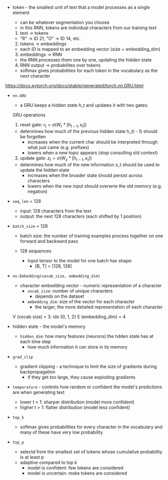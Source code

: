 - token - the smallest unit of text that a model processes as a single element
    - can be whatever segmentation you choose
    - in this RNN, tokens are individual characters from our training text

    1. text -> tokens
    - "R" -> ID 21, "O" -> ID 14, etc.
    2. tokens -> embeddings
    - each ID is mapped to an embedding vector (size = embedding_dim)
    3. embeddings -> RNN
    - the RNN processes them one by one, updating the hidden state
    4. RNN output -> probabilites over tokens
    - softmax gives probabilities for each token in the vocabulary as the next character

https://docs.pytorch.org/docs/stable/generated/torch.nn.GRU.html
- `nn.GRU`
    - a GRU keeps a hidden state h_t and updates it with two gates:
    
    GRU operations

    1. reset gate: $r_t = \sigma(W_r * [h_{t - 1}, x_t])$
    - determines how much of the previous hidden state h_(t - 1) should be forgotten
        - increases when the current char should be interpreted through what just came (e.g. prefixes)
        - lowers when a new topic appears (stop consulting old context)

    2. update gate: $z_t = \sigma(W_z * [h_{t - 1}, x_t])$
    - determines how much of the new information x_t should be used to update the hidden state
        - increases when the broader state should persist across characters
        - lowers when the new input should overwrie the old memory (e.g. negation)


- `seq_len` = 128
    - input: 128 characters from the text
    - output: the next 128 characters (each shifted by 1 position)

- `batch_size` = 128
    - batch size: the number of training examples process together on one forward and backward pass
    - 128 sequences

        - Input tensor to the model for one batch has shape:
            - [B, T] = [128, 128]

- `nn.Embedding(vocab_size, embedding_dim)`
    - character embedding vector - numeric representation of a character
        - `vocab_size`: number of unique characters
            - depends on the dataset
        - `embedding_dim`: size of the vector for each character
            - the larger, the more detailed representation of each character
    
    V (vocab size) = 3: ids {0, 1, 2}
    E (embedding_dim) = 4


- hidden state - the model's memory
    - `hidden_dim`: how many features (neurons) the hdden state has at each time step
        - how much information it can store in its memory

- `grad_clip`
    - gradient clipping - a technique to limit the size of gradients during backpropagation
        - if they get too large, they cause exploding gradients

- `temperature` - controls how random or confident the model's predictions are when generating text
    - lower t < 1: sharper distribution (model more confident)
    - higher t > 1: flatter distribution (model less confident)

- `top_k`
    - softmax gives probabilities for every character in the vocabulary and many of these have very low probability

- `top_p`
    - selectd from the smallest set of tokens whose cumulative probability is at least p
    - adaptive compared to top k
        - model is confident: few tokens are considered
        - model is uncertain: moke tokens are considered